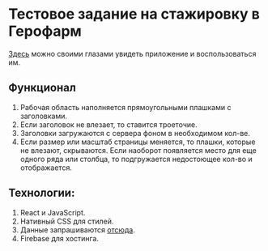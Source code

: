 # Тестовое задание на стажировку в Герофарм

[Здесь](https://gerofarm-nk.web.app/) можно своими глазами увидеть приложение и воспользоваться им.

## Функционал

1. Рабочая область наполняется прямоугольными плашками с заголовками.
2. Если заголовок не влезает, то ставится троеточие.
3. Заголовки загружаются с сервера фоном в необходимом кол-ве.
4. Если размер или масштаб страницы меняется, то плашки, которые не влезают, скрываются. Если наоборот
появляется место для еще одного ряда или столбца, то подгружается недостоющее кол-во и отображается.

## Технологии:
1. React и JavaScript.
2. Нативный CSS для стилей.
3. Данные запрашиваются [отсюда](https://jsonplaceholder.typicode.com/posts).
4. Firebase для хостинга.
